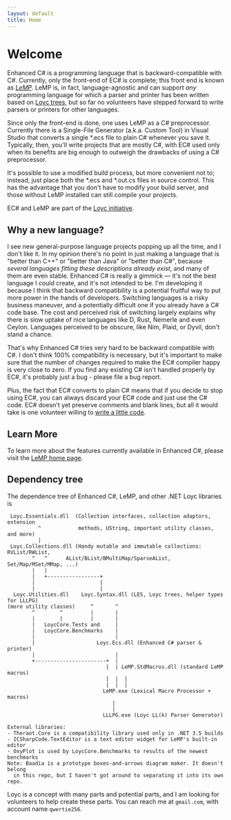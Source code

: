 ```yaml
---
layout: default
title: Home
---
```

Welcome
=======

Enhanced C# is a programming language that is backward-compatible with C#. Currently, only the front-end of EC# is complete; this front end is known as [_LeMP_](/lemp). LeMP is, in fact, language-agnostic and can support _any_ programming language for which a parser and printer has been written based on [Loyc trees](http://loyc.net/loyc-trees), but so far no volunteers have stepped forward to write parsers or printers for other languages.

Since only the front-end is done, one uses LeMP as a C# preprocessor. Currently there is a Single-File Generator (a.k.a. Custom Tool) in Visual Studio that converts a single \*.ecs file to plain C# whenever you save it. Typically, then, you'll write projects that are mostly C#, with EC# used only when its benefits are big enough to outweigh the drawbacks of using a C# preprocessor.

It's possible to use a modified build process, but more convenient not to; instead, just place both the \*.ecs and \*.out.cs files in source control. This has the advantage that you don't have to modify your build server, and those without LeMP installed can still compile your projects.

EC# and LeMP are part of the [Loyc initiative](http://loyc.net).

Why a new language?
-------------------

I see new general-purpose language projects popping up all the time, and I don't like it. In my opinion there's no point in just making a language that is "better than C++" or "better than Java" or "better than C#", because _several languages fitting these descriptions already exist_, and many of them are even stable. Enhanced C# is really a gimmick — it's not the best language I could create, and it's not intended to be. I'm developing it because I think that backward compatibility is a potential fruitful way to put more power in the hands of developers. Switching languages is a risky business maneuver, and a potentially difficult one if you already have a C# code base. The cost and perceived risk of switching largely explains why there is slow uptake of nice languages like D, Rust, Nemerle and even Ceylon. Languages perceived to be obscure, like Nim, Plaid, or Dyvil, don't stand a chance.

That's why Enhanced C# tries very hard to be backward compatible with C#. I don't think 100% compatibility is necessary, but it's important to make sure that the number of changes required to make the EC# compiler happy is very close to zero. If you find any existing C# isn't handled properly by EC#, it's probably just a bug - please file a bug report.

Plus, the fact that EC# converts to plain C# means that if you decide to stop using EC#, you can always discard your EC# code and just use the C# code. EC# doesn't yet preserve comments and blank lines, but all it would take is one volunteer willing to [write a little code](/lemp/help-wanted.html#Task-copy-comments-to-output).

Learn More
----------

To learn more about the features currently available in Enhanced C#, please visit the [LeMP home page](/lemp).

Dependency tree
---------------

The dependence tree of Enhanced C#, LeMP, and other .NET Loyc libraries is

     Loyc.Essentials.dll  (Collection interfaces, collection adaptors, extension 
              ^            methods, UString, important utility classes, and more)
              |
     Loyc.Collections.dll (Handy mutable and immutable collections: RVList/RWList, 
            ^   ^      AList/BList/BMultiMap/SparseAList, Set/Map/MSet/MMap, ...)
            |   |      
            |   +-----------------+
            |                     |     
            |                     |
      Loyc.Utilities.dll    Loyc.Syntax.dll (LES, Loyc trees, helper types for LLLPG)
    (more utility classes)     ^       ^ 
            ^        ^         |       |
            |        |         |       |
            |   LoycCore.Tests and     |
            |   LoycCore.Benchmarks    |
            |                          |
            |                    Loyc.Ecs.dll (Enhanced C# parser & printer)
            |                          |
            +-----------------------+  | 
                                    |  | LeMP.StdMacros.dll (standard LeMP macros)
                                    |  |  |
                                    |  |  |
                                   LeMP.exe (Lexical Macro Processor + macros)
                                      |
                                      |
                                   LLLPG.exe (Loyc LL(k) Parser Generator)

    External libraries:
    - Theraot.Core is a compatibility library used only in .NET 3.5 builds
    - ICSharpCode.TextEditor is a text editor widget for LeMP's built-in editor
    - OxyPlot is used by LoycCore.Benchmarks to results of the newest benchmarks
    Note: Baadia is a prototype boxes-and-arrows diagram maker. It doesn't belong 
      in this repo, but I haven't got around to separating it into its own repo.

Loyc is a concept with many parts and potential parts, and I am looking for volunteers to help create these parts. You can reach me at `gmail.com`, with account name `qwertie256`.
